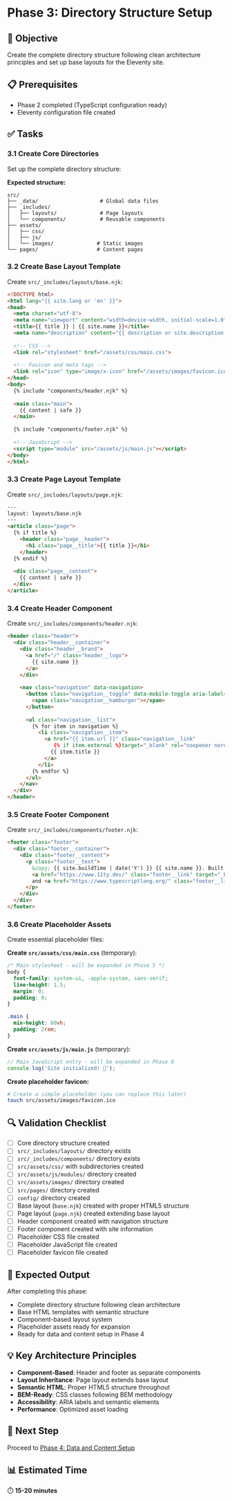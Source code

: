 # Phase 3: Directory Structure Setup

## 🎯 Objective
Create the complete directory structure following clean architecture principles and set up base layouts for the Eleventy site.

## 📋 Prerequisites
- Phase 2 completed (TypeScript configuration ready)
- Eleventy configuration file created

## ✅ Tasks

### 3.1 Create Core Directories
Set up the complete directory structure:

**Expected structure:**
```
src/
├── _data/                    # Global data files
├── _includes/
│   ├── layouts/              # Page layouts
│   └── components/           # Reusable components
├── assets/
│   ├── css/
│   ├── js/
│   └── images/              # Static images
└── pages/                   # Content pages
```

### 3.2 Create Base Layout Template
Create `src/_includes/layouts/base.njk`:

```html
<!DOCTYPE html>
<html lang="{{ site.lang or 'en' }}">
<head>
  <meta charset="utf-8">
  <meta name="viewport" content="width=device-width, initial-scale=1.0">
  <title>{{ title }} | {{ site.name }}</title>
  <meta name="description" content="{{ description or site.description }}">
  
  <!-- CSS -->
  <link rel="stylesheet" href="/assets/css/main.css">
  
  <!-- Favicon and meta tags -->
  <link rel="icon" type="image/x-icon" href="/assets/images/favicon.ico">
</head>
<body>
  {% include "components/header.njk" %}
  
  <main class="main">
    {{ content | safe }}
  </main>
  
  {% include "components/footer.njk" %}
  
  <!-- JavaScript -->
  <script type="module" src="/assets/js/main.js"></script>
</body>
</html>
```

### 3.3 Create Page Layout Template
Create `src/_includes/layouts/page.njk`:

```html
---
layout: layouts/base.njk
---
<article class="page">
  {% if title %}
    <header class="page__header">
      <h1 class="page__title">{{ title }}</h1>
    </header>
  {% endif %}
  
  <div class="page__content">
    {{ content | safe }}
  </div>
</article>
```

### 3.4 Create Header Component
Create `src/_includes/components/header.njk`:

```html
<header class="header">
  <div class="header__container">
    <div class="header__brand">
      <a href="/" class="header__logo">
        {{ site.name }}
      </a>
    </div>
    
    <nav class="navigation" data-navigation>
      <button class="navigation__toggle" data-mobile-toggle aria-label="Toggle navigation" aria-expanded="false">
        <span class="navigation__hamburger"></span>
      </button>
      
      <ul class="navigation__list">
        {% for item in navigation %}
          <li class="navigation__item">
            <a href="{{ item.url }}" class="navigation__link"
               {% if item.external %}target="_blank" rel="noopener noreferrer"{% endif %}>
              {{ item.title }}
            </a>
          </li>
        {% endfor %}
      </ul>
    </nav>
  </div>
</header>
```

### 3.5 Create Footer Component
Create `src/_includes/components/footer.njk`:

```html
<footer class="footer">
  <div class="footer__container">
    <div class="footer__content">
      <p class="footer__text">
        &copy; {{ site.buildTime | date('Y') }} {{ site.name }}. Built with 
        <a href="https://www.11ty.dev/" class="footer__link" target="_blank" rel="noopener noreferrer">Eleventy</a>
        and <a href="https://www.typescriptlang.org/" class="footer__link" target="_blank" rel="noopener noreferrer">TypeScript</a>.
      </p>
    </div>
  </div>
</footer>
```

### 3.6 Create Placeholder Assets
Create essential placeholder files:

**Create `src/assets/css/main.css`** (temporary):
```css
/* Main stylesheet - will be expanded in Phase 5 */
body {
  font-family: system-ui, -apple-system, sans-serif;
  line-height: 1.5;
  margin: 0;
  padding: 0;
}

.main {
  min-height: 60vh;
  padding: 2rem;
}
```

**Create `src/assets/js/main.js`** (temporary):
```javascript
// Main JavaScript entry - will be expanded in Phase 6
console.log('Site initialized! 🚀');
```

**Create placeholder favicon:**
```bash
# Create a simple placeholder (you can replace this later)
touch src/assets/images/favicon.ico
```

## 🔍 Validation Checklist
- [ ] Core directory structure created
- [ ] `src/_includes/layouts/` directory exists
- [ ] `src/_includes/components/` directory exists
- [ ] `src/assets/css/` with subdirectories created
- [ ] `src/assets/js/modules/` directory created
- [ ] `src/assets/images/` directory created
- [ ] `src/pages/` directory created
- [ ] `config/` directory created
- [ ] Base layout (`base.njk`) created with proper HTML5 structure
- [ ] Page layout (`page.njk`) created extending base layout
- [ ] Header component created with navigation structure
- [ ] Footer component created with site information
- [ ] Placeholder CSS file created
- [ ] Placeholder JavaScript file created
- [ ] Placeholder favicon file created

## 📝 Expected Output
After completing this phase:
- Complete directory structure following clean architecture
- Base HTML templates with semantic structure
- Component-based layout system
- Placeholder assets ready for expansion
- Ready for data and content setup in Phase 4

## 💡 Key Architecture Principles
- **Component-Based**: Header and footer as separate components
- **Layout Inheritance**: Page layout extends base layout
- **Semantic HTML**: Proper HTML5 structure throughout
- **BEM-Ready**: CSS classes following BEM methodology
- **Accessibility**: ARIA labels and semantic elements
- **Performance**: Optimized asset loading

## 🔗 Next Step
Proceed to [Phase 4: Data and Content Setup](./phase-4-data-and-content.md)

## 📊 Estimated Time
⏱️ **15-20 minutes**
